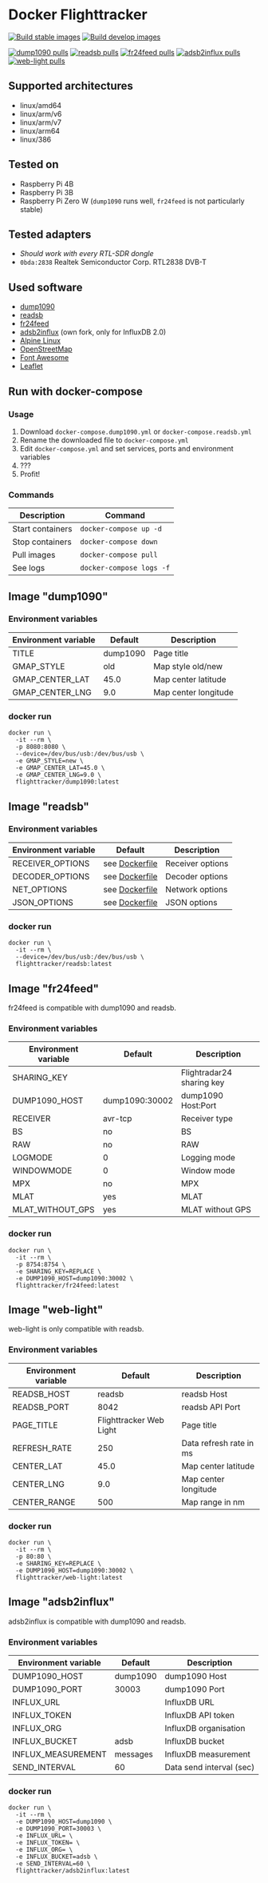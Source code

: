 # Docker Flighttracker

[![Build stable images](https://github.com/Dennis14e/docker-flighttracker/actions/workflows/build-stable.yml/badge.svg)](https://github.com/Dennis14e/docker-flighttracker/actions/workflows/build-stable.yml)
[![Build develop images](https://github.com/Dennis14e/docker-flighttracker/actions/workflows/build-develop.yml/badge.svg)](https://github.com/Dennis14e/docker-flighttracker/actions/workflows/build-develop.yml)

[![dump1090 pulls](https://img.shields.io/docker/pulls/flighttracker/dump1090?label=dump1090%20pulls)](https://hub.docker.com/r/flighttracker/dump1090)
[![readsb pulls](https://img.shields.io/docker/pulls/flighttracker/readsb?label=readsb%20pulls)](https://hub.docker.com/r/flighttracker/readsb)
[![fr24feed pulls](https://img.shields.io/docker/pulls/flighttracker/fr24feed?label=fr24feed%20pulls)](https://hub.docker.com/r/flighttracker/fr24feed)
[![adsb2influx pulls](https://img.shields.io/docker/pulls/flighttracker/adsb2influx?label=adsb2influx%20pulls)](https://hub.docker.com/r/flighttracker/adsb2influx)
[![web-light pulls](https://img.shields.io/docker/pulls/flighttracker/web-light?label=web-light%20pulls)](https://hub.docker.com/r/flighttracker/web-light)


## Supported architectures
- linux/amd64
- linux/arm/v6
- linux/arm/v7
- linux/arm64
- linux/386


## Tested on
- Raspberry Pi 4B
- Raspberry Pi 3B
- Raspberry Pi Zero W (`dump1090` runs well, `fr24feed` is not particularly stable)


## Tested adapters
- *Should work with every RTL-SDR dongle*
- `0bda:2838` Realtek Semiconductor Corp. RTL2838 DVB-T


## Used software
- [dump1090](https://github.com/antirez/dump1090)
- [readsb](https://github.com/wiedehopf/readsb)
- [fr24feed](https://www.flightradar24.com/share-your-data)
- [adsb2influx](https://github.com/slintak/adsb2influx) (own fork, only for InfluxDB 2.0)
- [Alpine Linux](https://www.alpinelinux.org/)
- [OpenStreetMap](https://www.openstreetmap.org/)
- [Font Awesome](https://fontawesome.com/)
- [Leaflet](https://github.com/Leaflet/Leaflet)


## Run with docker-compose

### Usage

1. Download `docker-compose.dump1090.yml` or `docker-compose.readsb.yml`
2. Rename the downloaded file to `docker-compose.yml`
3. Edit `docker-compose.yml` and set services, ports and environment variables
4. ???
5. Profit!

### Commands

| Description      | Command                  |
|------------------|--------------------------|
| Start containers | `docker-compose up -d`   |
| Stop containers  | `docker-compose down`    |
| Pull images      | `docker-compose pull`    |
| See logs         | `docker-compose logs -f` |


## Image "dump1090"

### Environment variables

| Environment variable | Default        | Description          |
|----------------------|----------------|----------------------|
| TITLE                | dump1090       | Page title           |
| GMAP_STYLE           | old            | Map style old/new    |
| GMAP_CENTER_LAT      | 45.0           | Map center latitude  |
| GMAP_CENTER_LNG      | 9.0            | Map center longitude |

### docker run

```
docker run \
  -it --rm \
  -p 8080:8080 \
  --device=/dev/bus/usb:/dev/bus/usb \
  -e GMAP_STYLE=new \
  -e GMAP_CENTER_LAT=45.0 \
  -e GMAP_CENTER_LNG=9.0 \
  flighttracker/dump1090:latest
```


## Image "readsb"

### Environment variables

| Environment variable | Default                                                                                         | Description      |
|----------------------|-------------------------------------------------------------------------------------------------|------------------|
| RECEIVER_OPTIONS     | see [Dockerfile](https://github.com/Dennis14e/docker-flighttracker/blob/main/readsb/Dockerfile) | Receiver options |
| DECODER_OPTIONS      | see [Dockerfile](https://github.com/Dennis14e/docker-flighttracker/blob/main/readsb/Dockerfile) | Decoder options  |
| NET_OPTIONS          | see [Dockerfile](https://github.com/Dennis14e/docker-flighttracker/blob/main/readsb/Dockerfile) | Network options  |
| JSON_OPTIONS         | see [Dockerfile](https://github.com/Dennis14e/docker-flighttracker/blob/main/readsb/Dockerfile) | JSON options     |

### docker run

```
docker run \
  -it --rm \
  --device=/dev/bus/usb:/dev/bus/usb \
  flighttracker/readsb:latest
```


## Image "fr24feed"

fr24feed is compatible with dump1090 and readsb.

### Environment variables

| Environment variable | Default        | Description               |
|----------------------|----------------|---------------------------|
| SHARING_KEY          |                | Flightradar24 sharing key |
| DUMP1090_HOST        | dump1090:30002 | dump1090 Host:Port        |
| RECEIVER             | avr-tcp        | Receiver type             |
| BS                   | no             | BS                        |
| RAW                  | no             | RAW                       |
| LOGMODE              | 0              | Logging mode              |
| WINDOWMODE           | 0              | Window mode               |
| MPX                  | no             | MPX                       |
| MLAT                 | yes            | MLAT                      |
| MLAT_WITHOUT_GPS     | yes            | MLAT without GPS          |

### docker run

```
docker run \
  -it --rm \
  -p 8754:8754 \
  -e SHARING_KEY=REPLACE \
  -e DUMP1090_HOST=dump1090:30002 \
  flighttracker/fr24feed:latest
```


## Image "web-light"

web-light is only compatible with readsb.

### Environment variables

| Environment variable | Default                 | Description             |
|----------------------|-------------------------|-------------------------|
| READSB_HOST          | readsb                  | readsb Host             |
| READSB_PORT          | 8042                    | readsb API Port         |
| PAGE_TITLE           | Flighttracker Web Light | Page title              |
| REFRESH_RATE         | 250                     | Data refresh rate in ms |
| CENTER_LAT           | 45.0                    | Map center latitude     |
| CENTER_LNG           | 9.0                     | Map center longitude    |
| CENTER_RANGE         | 500                     | Map range in nm         |

### docker run

```
docker run \
  -it --rm \
  -p 80:80 \
  -e SHARING_KEY=REPLACE \
  -e DUMP1090_HOST=dump1090:30002 \
  flighttracker/web-light:latest
```


## Image "adsb2influx"

adsb2influx is compatible with dump1090 and readsb.

### Environment variables

| Environment variable | Default        | Description              |
|----------------------|----------------|--------------------------|
| DUMP1090_HOST        | dump1090       | dump1090 Host            |
| DUMP1090_PORT        | 30003          | dump1090 Port            |
| INFLUX_URL           |                | InfluxDB URL             |
| INFLUX_TOKEN         |                | InfluxDB API token       |
| INFLUX_ORG           |                | InfluxDB organisation    |
| INFLUX_BUCKET        | adsb           | InfluxDB bucket          |
| INFLUX_MEASUREMENT   | messages       | InfluxDB measurement     |
| SEND_INTERVAL        | 60             | Data send interval (sec) |

### docker run
```
docker run \
  -it --rm \
  -e DUMP1090_HOST=dump1090 \
  -e DUMP1090_PORT=30003 \
  -e INFLUX_URL= \
  -e INFLUX_TOKEN= \
  -e INFLUX_ORG= \
  -e INFLUX_BUCKET=adsb \
  -e SEND_INTERVAL=60 \
  flighttracker/adsb2influx:latest
```
